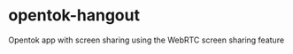 opentok-hangout
===============

Opentok app with screen sharing using the WebRTC screen sharing feature
